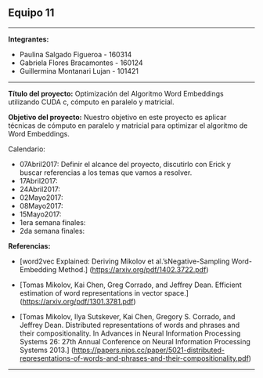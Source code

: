 ## Equipo 11


---

**Integrantes:**
  
  - Paulina Salgado Figueroa - 160314
  - Gabriela Flores Bracamontes - 160124
  - Guillermina Montanari Lujan - 101421

---

**Título del proyecto:** Optimización del Algoritmo Word Embeddings utilizando CUDA c, cómputo en paralelo y matricial.

**Objetivo del proyecto:** Nuestro objetivo en este proyecto es aplicar técnicas de cómputo en paralelo y matricial para optimizar el algoritmo de Word Embeddings.

Calendario:
- 07Abril2017: Definir el alcance del proyecto, discutirlo con Erick y buscar referencias a los temas que vamos a resolver.
- 17Abril2017:
- 24Abril2017:
- 02Mayo2017:
- 08Mayo2017:
- 15Mayo2017:
- 1era semana finales:
- 2da semana finales:


**Referencias:**

* [word2vec Explained:  Deriving Mikolov et al.’sNegative-Sampling Word-Embedding Method.] (https://arxiv.org/pdf/1402.3722.pdf)

* [Tomas Mikolov, Kai Chen, Greg Corrado, and Jeffrey Dean. Efficient estimation of word representations in vector space.] (https://arxiv.org/pdf/1301.3781.pdf)

* [Tomas Mikolov, Ilya Sutskever, Kai Chen, Gregory S. Corrado, and Jeffrey Dean. Distributed representations of words and phrases and their compositionality. In Advances in Neural Information Processing Systems 26: 27th Annual Conference on Neural Information Processing Systems 2013.] (https://papers.nips.cc/paper/5021-distributed-representations-of-words-and-phrases-and-their-compositionality.pdf)

---